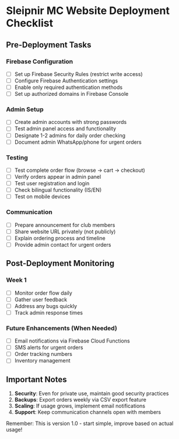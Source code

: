 # Sleipnir MC Website Deployment Checklist

## Pre-Deployment Tasks

### Firebase Configuration
- [ ] Set up Firebase Security Rules (restrict write access)
- [ ] Configure Firebase Authentication settings
- [ ] Enable only required authentication methods
- [ ] Set up authorized domains in Firebase Console

### Admin Setup
- [ ] Create admin accounts with strong passwords
- [ ] Test admin panel access and functionality
- [ ] Designate 1-2 admins for daily order checking
- [ ] Document admin WhatsApp/phone for urgent orders

### Testing
- [ ] Test complete order flow (browse → cart → checkout)
- [ ] Verify orders appear in admin panel
- [ ] Test user registration and login
- [ ] Check bilingual functionality (IS/EN)
- [ ] Test on mobile devices

### Communication
- [ ] Prepare announcement for club members
- [ ] Share website URL privately (not publicly)
- [ ] Explain ordering process and timeline
- [ ] Provide admin contact for urgent orders

## Post-Deployment Monitoring

### Week 1
- [ ] Monitor order flow daily
- [ ] Gather user feedback
- [ ] Address any bugs quickly
- [ ] Track admin response times

### Future Enhancements (When Needed)
- [ ] Email notifications via Firebase Cloud Functions
- [ ] SMS alerts for urgent orders
- [ ] Order tracking numbers
- [ ] Inventory management

## Important Notes

1. **Security**: Even for private use, maintain good security practices
2. **Backups**: Export orders weekly via CSV export feature
3. **Scaling**: If usage grows, implement email notifications
4. **Support**: Keep communication channels open with members

Remember: This is version 1.0 - start simple, improve based on actual usage!